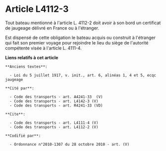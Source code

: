 # Article L4112-3

Tout bateau mentionné à l'article L. 4112-2 doit avoir à son bord un certificat de jaugeage délivré en France ou à
l'étranger. 

Est dispensé de cette obligation le bateau acquis ou construit à l'étranger qui fait son premier voyage pour rejoindre le
lieu du siège de l'autorité compétente visée à l'article L. 4111-4.

**Liens relatifs à cet article**

	**Anciens textes**:

	  - Loi du 5 juillet 1917, v. init., art. 6, alinéas 1, 4 et 5, ecqc jaugeage

	**Cité par**:

	  - Code des transports - art. A4241-33  (V)
	  - Code des transports - art. L4142-3 (V)
	  - Code des transports - art. R4241-33 (VD)

	**Cite**:

	  - Code des transports - art. L4111-4 (V)
	  - Code des transports - art. L4112-2 (V)

	**Codifié par**:

	  - Ordonnance n°2010-1307 du 28 octobre 2010 - art. (V)
